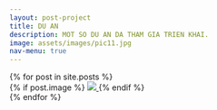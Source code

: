 ```yaml
---
layout: post-project
title: DU AN
description: MOT SO DU AN DA THAM GIA TRIEN KHAI.
image: assets/images/pic11.jpg
nav-menu: true
---
```

<section id="photos">
<div class="row-no-gutters">
    {% for post in site.posts %}
	<div class="img_wrap">
		{% if post.image %}
		<a href="{{site.baseurl}}{{post.url}}" class="portfolio-box">
		  <img src="{{site.baseurl}}/assets/images/thumbs/{{ post.title }}/{{ post.image }}" class="image" >	
		</a>
		<p class="img_description">{{post.description}}</p>
		{% endif %}
	</div>
   {% endfor %}
</div>
</div>

<!-- <script src="{{site.baseurl}}/js/photo-grid.js"></script> -->
<script>
function getRandomSize(min, max) {
  return Math.round(Math.random() * (max - min) + min);
}
</script>

<style>
/* Show text */
.img_wrap {
  position: relative;
  height: auto;
  width: auto;
}
 
.img_description {
	position: absolute;
	top: 30;
	bottom: 0;
	left: 0;
	right: 0;
	color: #fff;
	visibility: hidden;
	opacity: 0;
	font-size: 25px;
	Text-align:center;
 
  /* transition effect. not necessary */
  transition: opacity .2s, visibility .2s;
}
 
.img_wrap:hover .img_description {
  visibility: visible;
  opacity: 1;
}
.img_wrap:hover .img_description {
  visibility: visible;
  opacity: 1;
}

/* image fade */
.img_wrap:hover .image {
  opacity: 0.3;
}

.img_wrap:hover .middle {
  opacity: 1;
}

.text {
  background-color: #4CAF50;
  color: white;
  font-size: 16px;
  padding: 16px 32px;
}
</style>